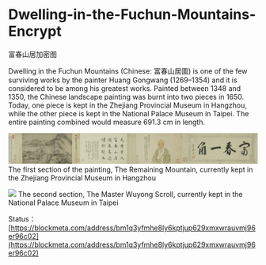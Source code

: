 # Dwelling-in-the-Fuchun-Mountains-Encrypt
富春山居加密图

Dwelling in the Fuchun Mountains (Chinese: 富春山居圖) is one of the few surviving works by the painter Huang Gongwang (1269–1354) and it is considered to be among his greatest works. Painted between 1348 and 1350, the Chinese landscape painting was burnt into two pieces in 1650. Today, one piece is kept in the Zhejiang Provincial Museum in Hangzhou, while the other piece is kept in the National Palace Museum in Taipei. The entire painting combined would measure 691.3 cm in length.

![](/img/2.jpg)
The first section of the painting, The Remaining Mountain, currently kept in the Zhejiang Provincial Museum in Hangzhou

![](/img/1.jpg)
The second section, The Master Wuyong Scroll, currently kept in the National Palace Museum in Taipei

Status：
[https://blockmeta.com/address/bm1q3yfmhe8ly6kptjup629xmxwrauvmj96er96c02](https://blockmeta.com/address/bm1q3yfmhe8ly6kptjup629xmxwrauvmj96er96c02)
